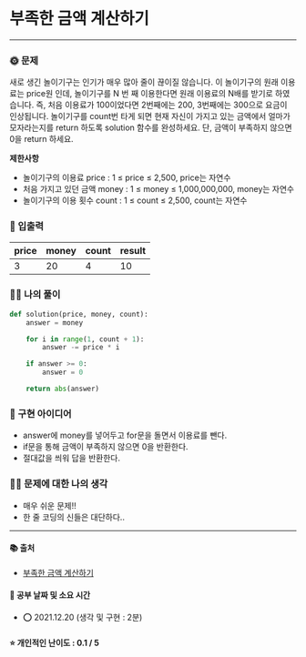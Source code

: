 # 부족한 금액 계산하기

-------
### 🌞 문제
새로 생긴 놀이기구는 인기가 매우 많아 줄이 끊이질 않습니다. 이 놀이기구의 원래 이용료는 price원 인데, 놀이기구를 N 번 째 이용한다면 원래 이용료의 N배를 받기로 하였습니다. 즉, 처음 이용료가 100이었다면 2번째에는 200, 3번째에는 300으로 요금이 인상됩니다.
놀이기구를 count번 타게 되면 현재 자신이 가지고 있는 금액에서 얼마가 모자라는지를 return 하도록 solution 함수를 완성하세요.
단, 금액이 부족하지 않으면 0을 return 하세요.

<b>제한사항</b>  
- 놀이기구의 이용료 price : 1 ≤ price ≤ 2,500, price는 자연수
- 처음 가지고 있던 금액 money : 1 ≤ money ≤ 1,000,000,000, money는 자연수
- 놀이기구의 이용 횟수 count : 1 ≤ count ≤ 2,500, count는 자연수

### 📝 입출력
|price|money|count|result|
|---|---|---|---|
|3|20|4|10|

### 👩‍💻 나의 풀이
```python
def solution(price, money, count):
    answer = money

    for i in range(1, count + 1):
        answer -= price * i

    if answer >= 0:
        answer = 0

    return abs(answer)
 ```

### 🔑 구현 아이디어
- answer에 money를 넣어두고 for문을 돌면서 이용료를 뺀다.
- if문을 통해 금액이 부족하지 않으면 0을 반환한다.
- 절대값을 씌워 답을 반환한다.
  
### 🙋‍♀ 문제에 대한 나의 생각
- 매우 쉬운 문제!!
- 한 줄 코딩의 신들은 대단하다..

-------------
#### 📚 출처
- [부족한 금액 계산하기](https://programmers.co.kr/learn/courses/30/lessons/82612)
#### 📅 공부 날짜 및 소요 시간
- ⭕ 2021.12.20 (생각 및 구현 : 2분)  
#### ⭐ 개인적인 난이도 : 0.1 / 5